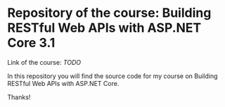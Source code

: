 # Repository of the course: Building RESTful Web APIs with ASP.NET Core 3.1

Link of the course: *TODO*

In this repository you will find the source code for my course on Building RESTful Web APIs with ASP.NET Core.

Thanks!
